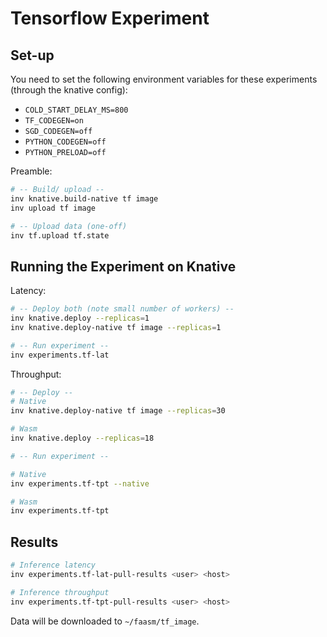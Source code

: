 # Tensorflow Experiment

## Set-up

You need to set the following environment variables for these experiments (through the knative config):

- `COLD_START_DELAY_MS=800`
- `TF_CODEGEN=on`
- `SGD_CODEGEN=off`
- `PYTHON_CODEGEN=off`
- `PYTHON_PRELOAD=off`

Preamble:

```bash
# -- Build/ upload --
inv knative.build-native tf image
inv upload tf image

# -- Upload data (one-off)
inv tf.upload tf.state
```

## Running the Experiment on Knative

Latency:

```bash
# -- Deploy both (note small number of workers) --
inv knative.deploy --replicas=1
inv knative.deploy-native tf image --replicas=1

# -- Run experiment --
inv experiments.tf-lat
```

Throughput:

```bash
# -- Deploy --
# Native
inv knative.deploy-native tf image --replicas=30

# Wasm
inv knative.deploy --replicas=18

# -- Run experiment --

# Native 
inv experiments.tf-tpt --native

# Wasm
inv experiments.tf-tpt
```

## Results

```bash
# Inference latency
inv experiments.tf-lat-pull-results <user> <host>

# Inference throughput
inv experiments.tf-tpt-pull-results <user> <host>
```

Data will be downloaded to `~/faasm/tf_image`.